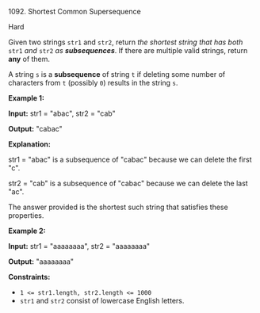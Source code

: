 1092\. Shortest Common Supersequence

Hard

Given two strings `str1` and `str2`, return _the shortest string that has both_ `str1` _and_ `str2` _as **subsequences**_. If there are multiple valid strings, return **any** of them.

A string `s` is a **subsequence** of string `t` if deleting some number of characters from `t` (possibly `0`) results in the string `s`.

**Example 1:**

**Input:** str1 = "abac", str2 = "cab"

**Output:** "cabac"

**Explanation:** 

str1 = "abac" is a subsequence of "cabac" because we can delete the first "c". 

str2 = "cab" is a subsequence of "cabac" because we can delete the last "ac". 

The answer provided is the shortest such string that satisfies these properties.

**Example 2:**

**Input:** str1 = "aaaaaaaa", str2 = "aaaaaaaa"

**Output:** "aaaaaaaa"

**Constraints:**

*   `1 <= str1.length, str2.length <= 1000`
*   `str1` and `str2` consist of lowercase English letters.